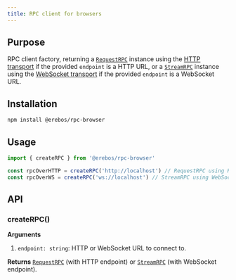 ```yaml
---
title: RPC client for browsers
---
```


## Purpose

RPC client factory, returning a [`RequestRPC`](rpc-request.md) instance using the [HTTP transport](transport-http.md) if the provided `endpoint` is a HTTP URL, or a [`StreamRPC`](rpc-stream.md) instance using the [WebSocket transport](transport-ws.md) if the provided `endpoint` is a WebSocket URL.

## Installation

```sh
npm install @erebos/rpc-browser
```

## Usage

```javascript
import { createRPC } from '@erebos/rpc-browser'

const rpcOverHTTP = createRPC('http://localhost') // RequestRPC using HTTP transport
const rpcOverWS = createRPC('ws://localhost') // StreamRPC using WebSocket transport
```

## API

### createRPC()

**Arguments**

1.  `endpoint: string`: HTTP or WebSocket URL to connect to.

**Returns** [`RequestRPC`](rpc-request.md) (with HTTP endpoint) or [`StreamRPC`](rpc-stream.md) (with WebSocket endpoint).
